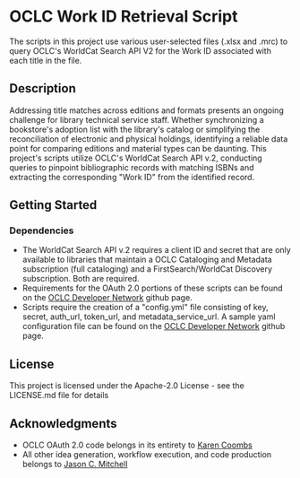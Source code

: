 # OCLC Work ID Retrieval Script

The scripts in this project use various user-selected files (.xlsx and .mrc) to query OCLC's WorldCat Search API V2 for the Work ID associated with each title in the file. 

## Description
Addressing title matches across editions and formats presents an ongoing challenge for library technical service staff. Whether synchronizing a bookstore's adoption list with the library's catalog or simplifying the reconciliation of electronic and physical holdings, identifying a reliable data point for comparing editions and material types can be daunting. This project's scripts utilize OCLC's WorldCat Search API v.2, conducting queries to pinpoint bibliographic records with matching ISBNs and extracting the corresponding "Work ID" from the identified record.

## Getting Started

### Dependencies

* The WorldCat Search API v.2 requires a client ID and secret that are only available to libraries that maintain a OCLC Cataloging and Metadata subscription (full cataloging) and a FirstSearch/WorldCat Discovery subscription. Both are required.
* Requirements for the OAuth 2.0 portions of these scripts can be found on the [OCLC Developer Network](https://github.com/OCLC-Developer-Network/gists/tree/22a524aff103cc42b3e9be0b600fc13143e6e157/authentication/python) github page.
* Scripts require the creation of a "config.yml" file consisting of key, secret, auth_url, token_url, and metadata_service_url. A sample yaml configuration file can be found on the [OCLC Developer Network](https://github.com/OCLC-Developer-Network/gists/tree/22a524aff103cc42b3e9be0b600fc13143e6e157/authentication) github page.

## License

This project is licensed under the Apache-2.0 License - see the LICENSE.md file for details

## Acknowledgments

* OCLC OAuth 2.0 code belongs in its entirety to [Karen Coombs](https://github.com/librarywebchic)
* All other idea generation, workflow execution, and code production belongs to [Jason C. Mitchell](https://github.com/CompareTheo)